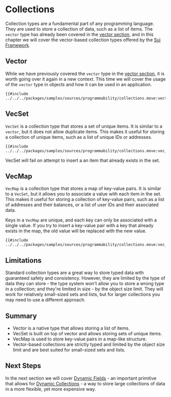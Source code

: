 # Collections

Collection types are a fundamental part of any programming language. They are used to store a collection of data, such as a list of items. The `vector` type has already been covered in the [vector section](./../basic-syntax/vector.md), and in this chapter we will cover the vector-based collection types offered by the [Sui Framework](./sui-framework.md).

## Vector

While we have previously covered the `vector` type in the [vector section](./../basic-syntax/vector.md), it is worth going over it again in a new context. This time we will cover the usage of the `vector` type in objects and how it can be used in an application.

```move
{{#include ../../../packages/samples/sources/programmability/collections.move:vector}}
```

## VecSet

`VecSet` is a collection type that stores a set of unique items. It is similar to a `vector`, but it does not allow duplicate items. This makes it useful for storing a collection of unique items, such as a list of unique IDs or addresses.

```move
{{#include ../../../packages/samples/sources/programmability/collections.move:vec_set}}
```

VecSet will fail on attempt to insert a an item that already exists in the set.

## VecMap

`VecMap` is a collection type that stores a map of key-value pairs. It is similar to a `VecSet`, but it allows you to associate a value with each item in the set. This makes it useful for storing a collection of key-value pairs, such as a list of addresses and their balances, or a list of user IDs and their associated data.

Keys in a `VecMap` are unique, and each key can only be associated with a single value. If you try to insert a key-value pair with a key that already exists in the map, the old value will be replaced with the new value.

```move
{{#include ../../../packages/samples/sources/programmability/collections.move:vec_map}}
```

## Limitations

Standard collection types are a great way to store typed data with guaranteed safety and consistency. However, they are limited by the type of data they can store - the type system won't allow you to store a wrong type in a collection; and they're limited in size - by the object size limit. They will work for relatively small-sized sets and lists, but for larger collections you may need to use a different approach.

## Summary

- Vector is a native type that allows storing a list of items.
- VecSet is built on top of vector and allows storing sets of unique items.
- VecMap is used to store key-value pairs in a map-like structure.
- Vector-based collections are strictly typed and limited by the object size limit and are best suited for small-sized sets and lists.

## Next Steps

In the next section we will cover [Dynamic Fields](./dynamic-fields.md) - an important primitive that allows for [Dynamic Collections](./dynamic-collections.md) - a way to store large collections of data in a more flexible, yet more expensive way.

